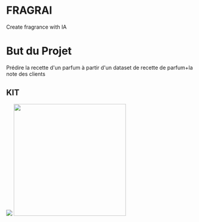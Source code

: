 # FRAGRAI
Create fragrance with IA
# But du Projet
Prédire la recette d'un parfum à partir d'un dataset de recette de parfum+la note des clients

## KIT 
<img src="https://img.icons8.com/color/48/000000/python.png"/>
<img src="https://img.icons8.com/color/344/tensorflow.png"/ width="300" height="300">
